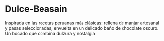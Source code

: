 # Dulce-Beasain
Inspirada en las recetas peruanas más clásicas: rellena de manjar artesanal y pasas seleccionadas,              envuelta en un delicado baño de chocolate oscuro. Un bocado que combina dulzura y nostalgia
